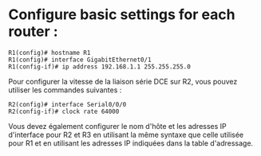 # Configure basic settings for each router :

```
R1(config)# hostname R1
R1(config)# interface GigabitEthernet0/1
R1(config-if)# ip address 192.168.1.1 255.255.255.0
```

Pour configurer la vitesse de la liaison série DCE sur R2, vous pouvez utiliser les commandes suivantes :

```
R2(config)# interface Serial0/0/0
R2(config-if)# clock rate 64000
``` 

Vous devez également configurer le nom d'hôte et les adresses IP d'interface pour R2 et R3 en utilisant la même syntaxe que celle utilisée pour R1 et en utilisant les adresses IP indiquées dans la table d'adressage.
